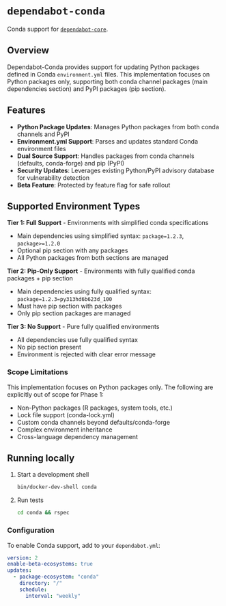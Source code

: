 # `dependabot-conda`

Conda support for [`dependabot-core`][core-repo].

## Overview

Dependabot-Conda provides support for updating Python packages defined in Conda `environment.yml` files. This implementation focuses on Python packages only, supporting both conda channel packages (main dependencies section) and PyPI packages (pip section).

## Features

- **Python Package Updates**: Manages Python packages from both conda channels and PyPI
- **Environment.yml Support**: Parses and updates standard Conda environment files
- **Dual Source Support**: Handles packages from conda channels (defaults, conda-forge) and pip (PyPI)
- **Security Updates**: Leverages existing Python/PyPI advisory database for vulnerability detection
- **Beta Feature**: Protected by feature flag for safe rollout

## Supported Environment Types

**Tier 1: Full Support** - Environments with simplified conda specifications

- Main dependencies using simplified syntax: `package=1.2.3`, `package>=1.2.0`  
- Optional pip section with any packages
- All Python packages from both sections are managed

**Tier 2: Pip-Only Support** - Environments with fully qualified conda packages + pip section

- Main dependencies using fully qualified syntax: `package=1.2.3=py313hd6b623d_100`
- Must have pip section with packages
- Only pip section packages are managed

**Tier 3: No Support** - Pure fully qualified environments

- All dependencies use fully qualified syntax
- No pip section present
- Environment is rejected with clear error message

### Scope Limitations

This implementation focuses on Python packages only. The following are explicitly out of scope for Phase 1:

- Non-Python packages (R packages, system tools, etc.)
- Lock file support (conda-lock.yml)
- Custom conda channels beyond defaults/conda-forge
- Complex environment inheritance
- Cross-language dependency management

## Running locally

1. Start a development shell

   ```bash
   bin/docker-dev-shell conda
   ```

2. Run tests

   ```bash
   cd conda && rspec
   ```

### Configuration

To enable Conda support, add to your `dependabot.yml`:

```yaml
version: 2
enable-beta-ecosystems: true
updates:
  - package-ecosystem: "conda"
    directory: "/"
    schedule:
      interval: "weekly"
```

[core-repo]: https://github.com/dependabot/dependabot-core
